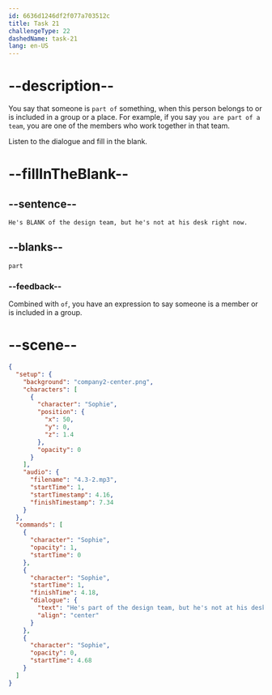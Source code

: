 ```yaml
---
id: 6636d1246df2f077a703512c
title: Task 21
challengeType: 22
dashedName: task-21
lang: en-US
---
```


<!-- (Audio) Sophie: He's part of the design team, but he's not at his desk right now. -->

# --description--

You say that someone is `part of` something, when this person belongs to or is included in a group or a place. For example, if you say `you are part of a team`, you are one of the members who work together in that team.

Listen to the dialogue and fill in the blank.

# --fillInTheBlank--

## --sentence--

`He's BLANK of the design team, but he's not at his desk right now.`

## --blanks--

`part`

### --feedback--

Combined with `of`, you have an expression to say someone is a member or is included in a group.

# --scene--

```json
{
  "setup": {
    "background": "company2-center.png",
    "characters": [
      {
        "character": "Sophie",
        "position": {
          "x": 50,
          "y": 0,
          "z": 1.4
        },
        "opacity": 0
      }
    ],
    "audio": {
      "filename": "4.3-2.mp3",
      "startTime": 1,
      "startTimestamp": 4.16,
      "finishTimestamp": 7.34
    }
  },
  "commands": [
    {
      "character": "Sophie",
      "opacity": 1,
      "startTime": 0
    },
    {
      "character": "Sophie",
      "startTime": 1,
      "finishTime": 4.18,
      "dialogue": {
        "text": "He's part of the design team, but he's not at his desk right now.",
        "align": "center"
      }
    },
    {
      "character": "Sophie",
      "opacity": 0,
      "startTime": 4.68
    }
  ]
}
```
